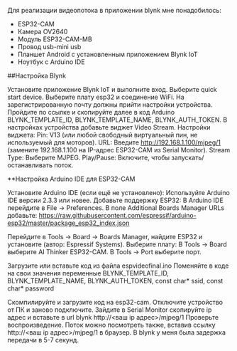 Для реализации видеопотока в приложении blynk мне понадобилось:
- ESP32-CAM
- Камера OV2640
- Модуль ESP32-CAM-MB
- Провод usb-mini usb 
- Планшет Android c установленным приложением Blynk IoT
- Ноутбук с Arduino IDE

##Настройка Blynk 

Установите приложение Blynk IoT и выполните вход.
Выберите quick start device.
Выберите плату esp32 и соединение WiFi.
На зарегистрированную почту должны прийти настройки устройства.
Пройдите по ссылке и скопируйте далее в код Arduino BLYNK_TEMPLATE_ID, BLYNK_TEMPLATE_NAME, BLYNK_AUTH_TOKEN.
В настройках устройства добавьте виджет Video Stream.
Настройки виджета:
Pin: V13 (или любой свободный виртуальный пин, не используемый для моторов).
URL: Введите http://192.168.1.100/mjpeg/1 (замените 192.168.1.100 на IP-адрес ESP32-CAM из Serial Monitor).
Stream Type: Выберите MJPEG.
Play/Pause: Включите, чтобы запускать/останавливать поток.

**Настройка Arduino IDE для ESP32-CAM

Установите Arduino IDE (если ещё не установлено):
Используйте Arduino IDE версии 2.3.3 или новее.
Добавьте поддержку ESP32:
В Arduino IDE перейдите в File → Preferences.
В поле Additional Boards Manager URLs добавьте:
https://raw.githubusercontent.com/espressif/arduino-esp32/master/package_esp32_index.json

Перейдите в Tools → Board → Boards Manager, найдите ESP32 и установите (автор: Espressif Systems).
Выберите плату:
В Tools → Board выберите AI Thinker ESP32-CAM.
В Tools → Port выберите порт.

Загрузите или вставьте код из файла espvideofinal.ino
Поменяйте в коде на свои значения переменные BLYNK_TEMPLATE_ID, BLYNK_TEMPLATE_NAME, BLYNK_AUTH_TOKEN, const char* ssid, const char* password

Скомпилируйте и загрузите код на esp32-cam.
Отключите устройство от ПК и заново подключите.
Зайдите в Serial Monitor скопируйте ip адрес и вставьте в url blynk http://<ваш ip адрес>/mjpeg/1
Проверьте воспроизведение. Поток можно посмотреть также, вставив ссылку http://<ваш ip адрес>/mjpeg/1 в браузер.
В blynk у меня была задержка передачи в 5-7 секунд.




